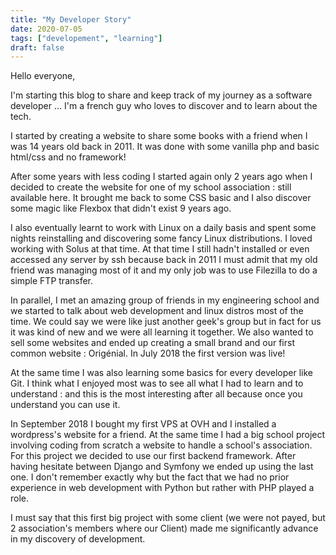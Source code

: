 ```yaml
---
title: "My Developer Story"
date: 2020-07-05
tags: ["developement", "learning"]
draft: false
---
```


Hello everyone,

I'm starting this blog to share and keep track of my journey as a software developer ... I'm a french guy who loves to discover and to learn about the tech.

I started by creating a website to share some books with a friend when I was 14 years old back in 2011. It was done with some vanilla php and basic html/css and no framework!

After some years with less coding I started again only 2 years ago when I decided to create the website for one of my school association : still available here. It brought me back to some CSS basic and I also discover some magic like Flexbox that didn't exist 9 years ago.

I also eventually learnt to work with Linux on a daily basis and spent some nights reinstalling and discovering some fancy Linux distributions. I loved working with Solus at that time. At that time I still hadn't installed or even accessed any server by ssh because back in 2011 I must admit that my old friend was managing most of it and my only job was to use Filezilla to do a simple FTP transfer.

In parallel, I met an amazing group of friends in my engineering school and we started to talk about web development and linux distros most of the time. We could say we were like just another geek's group but in fact for us it was kind of new and we were all learning it together. We also wanted to sell some websites and ended up creating a small brand and our first common website : Origénial. In July 2018 the first version was live!

At the same time I was also learning some basics for every developer like Git. I think what I enjoyed most was to see all what I had to learn and to understand : and this is the most interesting after all because once you understand you can use it.

In September 2018 I bought my first VPS at OVH and I installed a wordpress's website for a friend. At the same time I had a big school project involving coding from scratch a website to handle a school's association. For this project we decided to use our first backend framework. After having hesitate between Django and Symfony we ended up using the last one. I don't remember exactly why but the fact that we had no prior experience in web development with Python but rather with PHP played a role.

I must say that this first big project with some client (we were not payed, but 2 association's members where our Client) made me significantly advance in my discovery of development.
